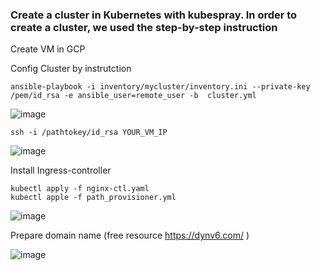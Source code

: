 ### Create a cluster in Kubernetes with kubespray. In order to create a cluster, we used the step-by-step instruction

Create VM in GCP

Config Cluster by instrutction 

```
ansible-playbook -i inventory/mycluster/inventory.ini --private-key /pem/id_rsa -e ansible_user=remote_user -b  cluster.yml
```

![image](https://user-images.githubusercontent.com/42977616/218324269-98bff3d3-5006-41c6-bd88-2a23e62fe4da.png)
```
ssh -i /pathtokey/id_rsa YOUR_VM_IP
```
![image](https://user-images.githubusercontent.com/42977616/218325029-8bd984e9-ecc4-43c1-b5a9-974ce98ad503.png)

Install Ingress-controller

```
kubectl apply -f nginx-ctl.yaml
kubectl apple -f path_provisioner.yml
```
![image](https://user-images.githubusercontent.com/42977616/218326198-b257a302-53ca-48ca-ae7e-1d2926b2ec33.png)

Prepare domain name (free resource https://dynv6.com/ )

![image](https://user-images.githubusercontent.com/42977616/218327678-003907bf-111a-4485-a8e7-b713bc7330b1.png)

